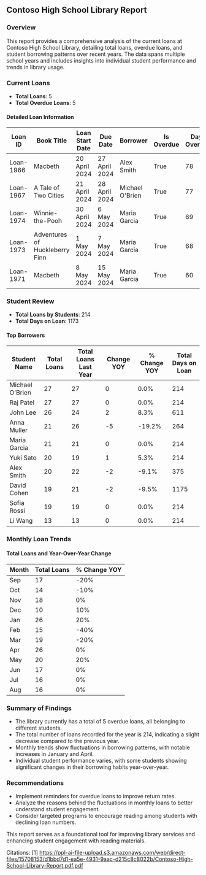 ## Contoso High School Library Report

### Overview

This report provides a comprehensive analysis of the current loans at Contoso High School Library, detailing total loans, overdue loans, and student borrowing patterns over recent years. The data spans multiple school years and includes insights into individual student performance and trends in library usage.

### Current Loans

- **Total Loans**: 5
- **Total Overdue Loans**: 5

#### Detailed Loan Information

| Loan ID   | Book Title                       | Loan Start Date | Due Date       | Borrower         | Is Overdue | Days Overdue |
|-----------|----------------------------------|------------------|----------------|-------------------|------------|--------------|
| Loan-1966 | Macbeth                          | 20 April 2024    | 27 April 2024  | Alex Smith        | True       | 78           |
| Loan-1967 | A Tale of Two Cities            | 21 April 2024    | 28 April 2024  | Michael O'Brien   | True       | 77           |
| Loan-1974 | Winnie-the-Pooh                 | 30 April 2024    | 6 May 2024     | Maria Garcia      | True       | 69           |
| Loan-1973 | Adventures of Huckleberry Finn   | 1 May 2024       | 7 May 2024     | Maria Garcia      | True       | 68           |
| Loan-1971 | Macbeth                          | 8 May 2024       | 15 May 2024    | Maria Garcia      | True       | 60           |

### Student Review

- **Total Loans by Students**: 214
- **Total Days on Loan**: 1173

#### Top Borrowers

| Student Name      | Total Loans | Total Loans Last Year | Change YOY | % Change YOY | Total Days on Loan |
|-------------------|-------------|-----------------------|------------|--------------|---------------------|
| Michael O'Brien   | 27          | 27                    | 0          | 0.0%         | 214                 |
| Raj Patel         | 27          | 27                    | 0          | 0.0%         | 214                 |
| John Lee          | 26          | 24                    | 2          | 8.3%         | 611                 |
| Anna Muller       | 21          | 26                    | -5         | -19.2%       | 264                 |
| Maria Garcia      | 21          | 21                    | 0          | 0.0%         | 214                 |
| Yuki Sato         | 20          | 19                    | 1          | 5.3%         | 214                 |
| Alex Smith        | 20          | 22                    | -2         | -9.1%        | 375                 |
| David Cohen       | 19          | 21                    | -2         | -9.5%        | 1175                |
| Sofia Rossi       | 19          | 19                    | 0          | 0.0%         | 214                 |
| Li Wang           | 13          | 13                    | 0          | 0.0%         | 214                 |

### Monthly Loan Trends

#### Total Loans and Year-Over-Year Change

| Month | Total Loans | % Change YOY |
|-------|-------------|---------------|
| Sep   | 17          | -20%         |
| Oct   | 14          | -10%         |
| Nov   | 18          | 0%           |
| Dec   | 10          | 10%          |
| Jan   | 26          | 20%          |
| Feb   | 15          | -40%         |
| Mar   | 19          | -20%         |
| Apr   | 26          | 0%           |
| May   | 20          | 20%          |
| Jun   | 17          | 0%           |
| Jul   | 16          | 0%           |
| Aug   | 16          | 0%           |

### Summary of Findings

- The library currently has a total of 5 overdue loans, all belonging to different students.
- The total number of loans recorded for the year is 214, indicating a slight decrease compared to the previous year.
- Monthly trends show fluctuations in borrowing patterns, with notable increases in January and April.
- Individual student performance varies, with some students showing significant changes in their borrowing habits year-over-year.

### Recommendations

- Implement reminders for overdue loans to improve return rates.
- Analyze the reasons behind the fluctuations in monthly loans to better understand student engagement.
- Consider targeted programs to encourage reading among students with declining loan numbers.

This report serves as a foundational tool for improving library services and enhancing student engagement with reading materials.

Citations:
[1] https://ppl-ai-file-upload.s3.amazonaws.com/web/direct-files/15708153/d1bbd7d1-ea5e-4931-9aac-d215c8c8022b/Contoso-High-School-Library-Report.pdf.pdf